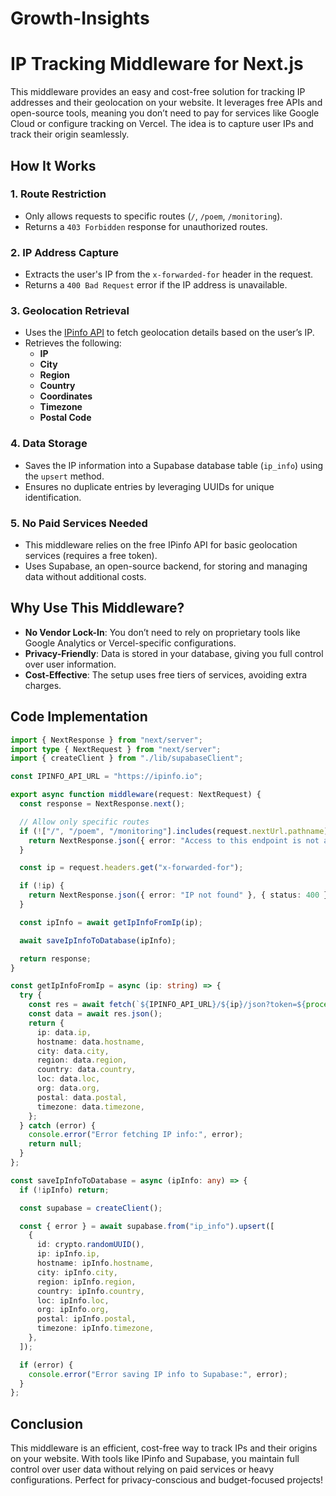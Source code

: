 # Growth-Insights
# IP Tracking Middleware for Next.js

This middleware provides an easy and cost-free solution for tracking IP addresses and their geolocation on your website. It leverages free APIs and open-source tools, meaning you don’t need to pay for services like Google Cloud or configure tracking on Vercel. The idea is to capture user IPs and track their origin seamlessly.

## **How It Works**

### **1. Route Restriction**
- Only allows requests to specific routes (`/`, `/poem`, `/monitoring`).
- Returns a `403 Forbidden` response for unauthorized routes.

### **2. IP Address Capture**
- Extracts the user's IP from the `x-forwarded-for` header in the request.
- Returns a `400 Bad Request` error if the IP address is unavailable.

### **3. Geolocation Retrieval**
- Uses the [IPinfo API](https://ipinfo.io) to fetch geolocation details based on the user’s IP.
- Retrieves the following:
  - **IP**
  - **City**
  - **Region**
  - **Country**
  - **Coordinates**
  - **Timezone**
  - **Postal Code**

### **4. Data Storage**
- Saves the IP information into a Supabase database table (`ip_info`) using the `upsert` method.
- Ensures no duplicate entries by leveraging UUIDs for unique identification.

### **5. No Paid Services Needed**
- This middleware relies on the free IPinfo API for basic geolocation services (requires a free token).
- Uses Supabase, an open-source backend, for storing and managing data without additional costs.

## **Why Use This Middleware?**

- **No Vendor Lock-In**: You don’t need to rely on proprietary tools like Google Analytics or Vercel-specific configurations.
- **Privacy-Friendly**: Data is stored in your database, giving you full control over user information.
- **Cost-Effective**: The setup uses free tiers of services, avoiding extra charges.

## **Code Implementation**
```typescript
import { NextResponse } from "next/server";
import type { NextRequest } from "next/server";
import { createClient } from "./lib/supabaseClient";

const IPINFO_API_URL = "https://ipinfo.io";

export async function middleware(request: NextRequest) {
  const response = NextResponse.next();

  // Allow only specific routes
  if (!["/", "/poem", "/monitoring"].includes(request.nextUrl.pathname)) {
    return NextResponse.json({ error: "Access to this endpoint is not allowed" }, { status: 403 });
  }

  const ip = request.headers.get("x-forwarded-for");

  if (!ip) {
    return NextResponse.json({ error: "IP not found" }, { status: 400 });
  }

  const ipInfo = await getIpInfoFromIp(ip);

  await saveIpInfoToDatabase(ipInfo);

  return response;
}

const getIpInfoFromIp = async (ip: string) => {
  try {
    const res = await fetch(`${IPINFO_API_URL}/${ip}/json?token=${process.env.IP_KEY}`);
    const data = await res.json();
    return {
      ip: data.ip,
      hostname: data.hostname,
      city: data.city,
      region: data.region,
      country: data.country,
      loc: data.loc,
      org: data.org,
      postal: data.postal,
      timezone: data.timezone,
    };
  } catch (error) {
    console.error("Error fetching IP info:", error);
    return null;
  }
};

const saveIpInfoToDatabase = async (ipInfo: any) => {
  if (!ipInfo) return;

  const supabase = createClient();

  const { error } = await supabase.from("ip_info").upsert([
    {
      id: crypto.randomUUID(),
      ip: ipInfo.ip,
      hostname: ipInfo.hostname,
      city: ipInfo.city,
      region: ipInfo.region,
      country: ipInfo.country,
      loc: ipInfo.loc,
      org: ipInfo.org,
      postal: ipInfo.postal,
      timezone: ipInfo.timezone,
    },
  ]);

  if (error) {
    console.error("Error saving IP info to Supabase:", error);
  }
};
```

## **Conclusion**
This middleware is an efficient, cost-free way to track IPs and their origins on your website. With tools like IPinfo and Supabase, you maintain full control over user data without relying on paid services or heavy configurations. Perfect for privacy-conscious and budget-focused projects!
